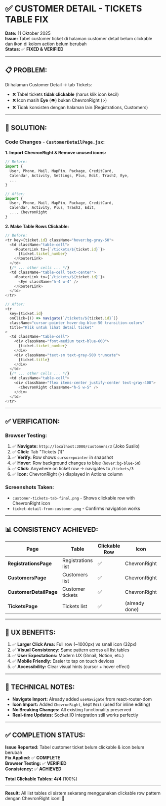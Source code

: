 # ✅ CUSTOMER DETAIL - TICKETS TABLE FIX

**Date:** 11 Oktober 2025  
**Issue:** Tabel customer ticket di halaman customer detail belum clickable dan ikon di kolom action belum berubah  
**Status:** ✅ **FIXED & VERIFIED**

---

## 📋 **PROBLEM:**

Di halaman Customer Detail → tab Tickets:
- ❌ Tabel tickets **tidak clickable** (harus klik icon kecil)
- ❌ Icon masih **Eye** (👁️) bukan ChevronRight (>)
- ❌ Tidak konsisten dengan halaman lain (Registrations, Customers)

---

## 🔧 **SOLUTION:**

### **Code Changes - `CustomerDetailPage.jsx`:**

**1. Import ChevronRight & Remove unused icons:**
```javascript
// Before:
import {
  User, Phone, Mail, MapPin, Package, CreditCard,
  Calendar, Activity, Settings, Plus, Edit, Trash2, Eye,
  ...
}

// After:
import {
  User, Phone, Mail, MapPin, Package, CreditCard,
  Calendar, Activity, Plus, Trash2, Edit,
  ..., ChevronRight
}
```

**2. Make Table Rows Clickable:**
```javascript
// Before:
<tr key={ticket.id} className="hover:bg-gray-50">
  <td className="table-cell">
    <RouterLink to={`/tickets/${ticket.id}`}>
      {ticket.ticket_number}
    </RouterLink>
  </td>
  {/* ... other cells ... */}
  <td className="table-cell text-center">
    <RouterLink to={`/tickets/${ticket.id}`}>
      <Eye className="h-4 w-4" />
    </RouterLink>
  </td>
</tr>

// After:
<tr 
  key={ticket.id} 
  onClick={() => navigate(`/tickets/${ticket.id}`)}
  className="cursor-pointer hover:bg-blue-50 transition-colors"
  title="Klik untuk lihat detail ticket"
>
  <td className="table-cell">
    <div className="font-medium text-blue-600">
      {ticket.ticket_number}
    </div>
    <div className="text-sm text-gray-500 truncate">
      {ticket.title}
    </div>
  </td>
  {/* ... other cells ... */}
  <td className="table-cell">
    <div className="flex items-center justify-center text-gray-400">
      <ChevronRight className="h-5 w-5" />
    </div>
  </td>
</tr>
```

---

## ✅ **VERIFICATION:**

### **Browser Testing:**

1. ✅ **Navigate:** `http://localhost:3000/customers/3` (Joko Susilo)
2. ✅ **Click:** Tab "Tickets (1)"
3. ✅ **Verify:** Row shows `cursor=pointer` in snapshot
4. ✅ **Hover:** Row background changes to blue (`hover:bg-blue-50`)
5. ✅ **Click:** Anywhere on ticket row → navigates to `/tickets/3`
6. ✅ **Icon:** ChevronRight (>) displayed in Actions column

### **Screenshots Taken:**
- `customer-tickets-tab-final.png` - Shows clickable row with ChevronRight icon
- `ticket-detail-from-customer.png` - Confirms navigation works

---

## 📊 **CONSISTENCY ACHIEVED:**

| Page | Table | Clickable Row | Icon | Status |
|------|-------|---------------|------|--------|
| **RegistrationsPage** | Registrations list | ✅ | ChevronRight | ✅ Complete |
| **CustomersPage** | Customers list | ✅ | ChevronRight | ✅ Complete |
| **CustomerDetailPage** | Customer tickets | ✅ | ChevronRight | ✅ Complete |
| **TicketsPage** | Tickets list | ✅ | (already done) | ✅ Complete |

---

## 🎯 **UX BENEFITS:**

1. ✅ **Larger Click Area:** Full row (~1000px) vs small icon (32px)
2. ✅ **Visual Consistency:** Same pattern across all list tables
3. ✅ **User Expectations:** Modern UX (Gmail, Notion, etc.)
4. ✅ **Mobile Friendly:** Easier to tap on touch devices
5. ✅ **Accessibility:** Clear visual hints (cursor + hover effect)

---

## 📝 **TECHNICAL NOTES:**

- **Navigate Import:** Already added `useNavigate` from react-router-dom
- **Icon Import:** Added `ChevronRight`, kept `Edit` (used for inline editing)
- **No Breaking Changes:** All existing functionality preserved
- **Real-time Updates:** Socket.IO integration still works perfectly

---

## ✅ **COMPLETION STATUS:**

**Issue Reported:** Tabel customer ticket belum clickable & icon belum berubah  
**Fix Applied:** ✅ **COMPLETE**  
**Browser Testing:** ✅ **VERIFIED**  
**Consistency:** ✅ **ACHIEVED**

**Total Clickable Tables:** **4/4** (100%)

---

**Result:** All list tables di sistem sekarang menggunakan clickable row pattern dengan ChevronRight icon! 🎉


